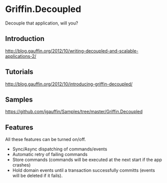 Griffin.Decoupled
=================

Decouple that application, will you?

## Introduction
http://blog.gauffin.org/2012/10/writing-decoupled-and-scalable-applications-2/

## Tutorials
http://blog.gauffin.org/2012/10/introducing-griffin-decoupled/

## Samples
https://github.com/jgauffin/Samples/tree/master/Griffin.Decoupled

## Features

All these features can be turned on/off.

* Sync/Async dispatching of commands/events
* Automatic retry of failing commands
* Store commands (commands will be executed at the next start if the app crashes)
* Hold domain events until a transaction successfully committs (events will be deleted if it fails).
